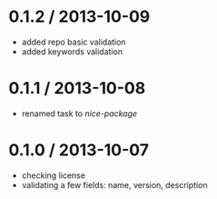 
0.1.2 / 2013-10-09
==================

  * added repo basic validation
  * added keywords validation

0.1.1 / 2013-10-08
==================

  * renamed task to *nice-package*

0.1.0 / 2013-10-07
==================

  * checking license
  * validating a few fields: name, version, description

